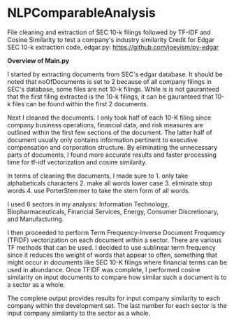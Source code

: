 # NLPComparableAnalysis
File cleaning and extraction of SEC 10-k filings followed by TF-IDF and Cosine Similarity to test a company's industry similarity
Credit for Edgar SEC 10-k extraction code, edgar.py: https://github.com/joeyism/py-edgar 

**Overview of Main.py**

I started by extracting documents from SEC's edgar database. It should be noted that noOfDocuments is set to 2 because of all company filings in SEC's database, some files are not 10-k filings. While is is not gauranteed that the first filing extracted is the 10-k filings, it can be gauranteed that 10-k files can be found within the first 2 documents.

Next I cleaned the documents. I only took half of each 10-K filing since company business operations, financial data, and risk measures are outlined within the first few sections of the document. The latter half of document usually only contains information pertinent to executive compensation and corporation structure. By eliminating the unnecessary parts of documents, I found more accurate results and faster processing time for tf-idf vectorization and cosine similarity.

In terms of cleaning the documents, I made sure to 1. only take alphabeticals characters 2. make all words lower case 3. eliminate stop words 4. use PorterStemmer to take the stem form of all words. 

I used 6 sectors in my analysis: Information Technology, Biopharmaceuticals, Financial Services, Energy, Consumer Discretionary, and Manufacturing.

I then proceeded to perform Term Frequency-Inverse Document Frequency (TFIDF) vectorization on each document within a sector. There are various TF methods that can be used. I decided to use sublinear term frequency since it reduces the weight of words that appear to often, something that might occur in documents like SEC 10-K filings where financial terms can be used in abundance. Once TFIDF was complete, I performed cosine similarity on input documents to compare how similar such a document is to a sector as a whole.

The complete output provides results for input company similarity to each company within the development set. The last number for each sector is the input company similarity to the sector as a whole. 
